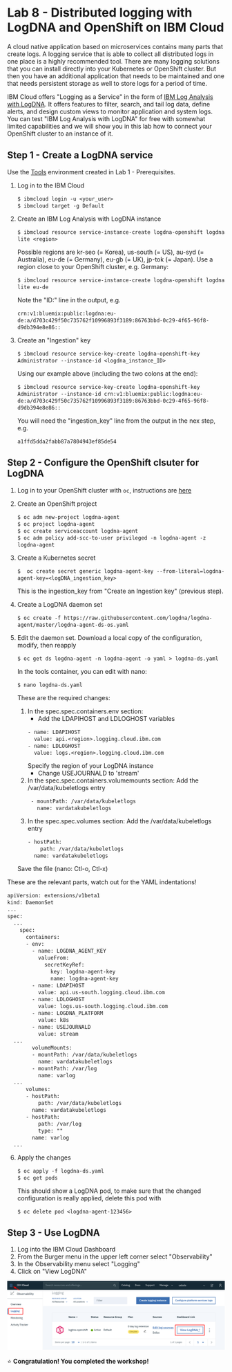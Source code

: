 # Lab 8 - Distributed logging with LogDNA and OpenShift on IBM Cloud

A cloud native application based on microservices contains many parts that create logs. A logging service that is able to collect all distributed logs in one place is a highly recommended tool. There are many logging solutions that you can install directly into your Kubernetes or OpenShift cluster. But then you have an additional application that needs to be maintained and one that needs persistent storage as well to store logs for a period of time. 

IBM Cloud offers "Logging as a Service" in the form of [IBM Log Analysis with LogDNA](https://cloud.ibm.com/docs/services/Log-Analysis-with-LogDNA?topic=LogDNA-getting-started#getting-started). It offers features to filter, search, and tail log data, define alerts, and design custom views to monitor application and system logs. You can test "IBM Log Analysis with LogDNA" for free with somewhat limited capabilities and we will show you in this lab how to connect your OpenShift cluster to an instance of it.

## Step 1 - Create a LogDNA service

Use the [Tools](https://github.com/nheidloff/openshift-on-ibm-cloud-workshops/blob/master/2-deploying-to-openshift/documentation/1-prereqs.md#tools) environment created in Lab 1 - Prerequisites.

1. Log in to the IBM Cloud

   ```
   $ ibmcloud login -u <your_user>
   $ ibmcloud target -g Default
   ```

2. Create an IBM Log Analysis with LogDNA instance

   ```
   $ ibmcloud resource service-instance-create logdna-openshift logdna lite <region>
   ```
   Possible regions are kr-seo (= Korea), us-south (= US), au-syd (= Australia), eu-de (= Germany), eu-gb (= UK), jp-tok (= Japan). Use a region close to your OpenShift cluster, e.g. Germany:

   ```
   $ ibmcloud resource service-instance-create logdna-openshift logdna lite eu-de
   ```

   Note the "ID:" line in the output, e.g. 
   
   ```
   crn:v1:bluemix:public:logdna:eu-de:a/d703c429f50c735762f10996893f3189:86763bbd-0c29-4f65-96f8-d9db394e8e86::
   ```

3. Create an "Ingestion" key

   ```
   $ ibmcloud resource service-key-create logdna-openshift-key Administrator --instance-id <logdna_instance_ID>
   ```

   Using our example above (including the two colons at the end):

   ```
   $ ibmcloud resource service-key-create logdna-openshift-key Administrator --instance-id crn:v1:bluemix:public:logdna:eu-de:a/d703c429f50c735762f10996893f3189:86763bbd-0c29-4f65-96f8-d9db394e8e86::
   ```

   You will need the "ingestion_key" line from the output in the nex step, e.g.

   ```
   a1ffd5dda2fabb87a7804943ef85de54
   ```

## Step 2 - Configure the OpenShift clsuter for LogDNA

1. Log in to your OpenShift cluster with `oc`, instructions are [here](https://github.com/nheidloff/openshift-on-ibm-cloud-workshops/blob/master/2-deploying-to-openshift/documentation/1-prereqs.md#step-2-get-our-access-token-for-the-oc-cli)  

2. Create an OpenShift project

   ```
   $ oc adm new-project logdna-agent
   $ oc project logdna-agent
   $ oc create serviceaccount logdna-agent
   $ oc adm policy add-scc-to-user privileged -n logdna-agent -z logdna-agent
   ```

3. Create a Kubernetes secret

   ```
   $  oc create secret generic logdna-agent-key --from-literal=logdna-agent-key=<logDNA_ingestion_key>
   ```

   This is the ingestion_key from "Create an Ingestion key" (previous step).


4. Create a LogDNA daemon set

   ```
   $ oc create -f https://raw.githubusercontent.com/logdna/logdna-agent/master/logdna-agent-ds-os.yaml
   ```

5. Edit the daemon set.
   Download a local copy of the configuration, modify, then reapply

   ```
   $ oc get ds logdna-agent -n logdna-agent -o yaml > logdna-ds.yaml
   ```

   In the tools container, you can edit with nano:

   ```
   $ nano logdna-ds.yaml
   ```

   These are the required changes:
   1. In the spec.spec.containers.env section:
      - Add the LDAPIHOST and LDLOGHOST variables
      ```
      - name: LDAPIHOST
        value: api.<region>.logging.cloud.ibm.com
      - name: LDLOGHOST
        value: logs.<region>.logging.cloud.ibm.com
        ```
      Specify the region of your LogDNA instance
      - Change USEJOURNALD to 'stream'
   2. In the spec.spec.containers.volumemounts section:
      Add the /var/data/kubeletlogs entry  
      ```
       - mountPath: /var/data/kubeletlogs
         name: vardatakubeletlogs
      ```
   3. In the spec.spec.volumes section:
      Add the /var/data/kubeletlogs entry
      ```
      - hostPath:
          path: /var/data/kubeletlogs
        name: vardatakubeletlogs
      ```
    Save the file (nano: Ctl-o, Ctl-x)

These are the relevant parts, watch out for the YAML indentations!

```
apiVersion: extensions/v1beta1
kind: DaemonSet
...
spec:
  ...
    spec:
      containers:
      - env:
        - name: LOGDNA_AGENT_KEY
          valueFrom:
            secretKeyRef:
              key: logdna-agent-key
              name: logdna-agent-key
        - name: LDAPIHOST
          value: api.us-south.logging.cloud.ibm.com
        - name: LDLOGHOST
          value: logs.us-south.logging.cloud.ibm.com
        - name: LOGDNA_PLATFORM
          value: k8s
        - name: USEJOURNALD
          value: stream
  ...  
        volumeMounts:
        - mountPath: /var/data/kubeletlogs
          name: vardatakubeletlogs
        - mountPath: /var/log
          name: varlog
  ... 
      volumes:
      - hostPath:
          path: /var/data/kubeletlogs
        name: vardatakubeletlogs
      - hostPath:
          path: /var/log
          type: ""
        name: varlog
  ...
```
6. Apply the changes

   ```
   $ oc apply -f logdna-ds.yaml
   $ oc get pods
   ```

   This should show a LogDNA pod, to make sure that the changed configuration is really applied, delete this pod with

   ```
   $ oc delete pod <logdna-agent-123456>
   ```

## Step 3 - Use LogDNA

1. Log into the IBM Cloud Dashboard
2. From the Burger menu in the upper left corner select "Observability"
3. In the Observability menu select "Logging"
4. Click on "View LogDNA"

![LogDNA](images/logdna.png)



:star: __Congratulation! You completed the workshop!__